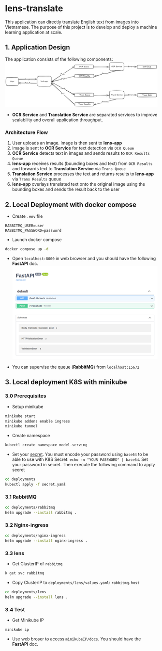 # lens-translate

This application can directly translate English text from images into Vietnamese.
The purpose of this project is to develop and deploy a machine learning application at scale.

## 1. Application Design
The application consists of the following components:
![text](images/pipeline.png)
- **OCR Service** and **Translation Service** are separated services to improve scalability and overall application throughput.

### Architecture Flow
1. User uploads an image. Image is then sent to **lens-app**
2. Image is sent to **OCR Service** for text detection via `OCR Queue`
3. **OCR Service** detects text in images and sends results to `OCR Results Queue`
4. **lens-app** receives results (bounding boxes and text) from `OCR Results` and forwards text to **Translation Service** via `Trans Queue`
5. **Translation Service** processes the text and returns results to **lens-app** via `Trans Results` queue
6. **lens-app** overlays translated text onto the original image using the bounding boxes and sends the result back to the user

## 2. Local Deployment with docker compose

- Create `.env` file
```
RABBITMQ_USER=user
RABBITMQ_PASSWORD=password
```

- Launch docker compose
```bash
docker compose up -d
```

- Open `localhost:8000` in web browser and you should have the following **FastAPI** doc.
![](images/fastapi_doc.png)

- You can supervise the queue (**RabbitMQ**) from `localhost:15672`


## 3. Local deployment K8S with minikube

### 3.0 Prerequisites
- Setup minikube
```bash
minikube start
minikube addons enable ingress
minikube tunnel
```

- Create namespace
```bash
kubectl create namespace model-serving
```

- Set your [secret](deployments/secret.yaml). You must encode your password using `base64` to be able to use with K8S Secret: `echo -n "YOUR PASSWORD" | base64`.
Set your password in secret. Then execute the following command to apply secret
```bash
cd deployments
kubectl apply -f secret.yaml
```


### 3.1 RabbitMQ

```bash
cd deployments/rabbitmq
helm upgrade --install rabbitmq .
```

### 3.2 Nginx-ingress
```bash
cd deployments/nginx-ingress
helm upgrade --install nginx-ingress .
```

### 3.3 lens
- Get ClusterIP of `rabbitmq`
```bash
k get svc rabbitmq
```

- Copy ClusterIP to `deployments/lens/values.yaml`: `rabbitmq.host`
```bash
cd deployments/lens
helm upgrade --install lens .
```

### 3.4 Test
- Get Minikube IP
```bash
minikube ip
```

- Use web broser to access `minikubeIP/docs`. You should have the **FastAPI** doc.
